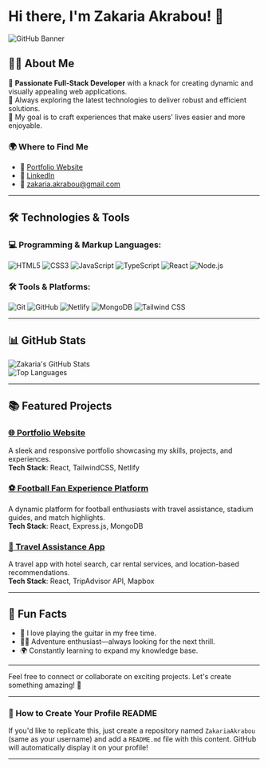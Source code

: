 # Hi there, I'm Zakaria Akrabou! 👋

<!-- Add a profile banner or logo -->
![GitHub Banner](https://your-image-link.com/banner.png) <!-- Replace with your own image URL -->

## 👨‍💻 About Me  

🌟 **Passionate Full-Stack Developer** with a knack for creating dynamic and visually appealing web applications.  
🚀 Always exploring the latest technologies to deliver robust and efficient solutions.  
🎯 My goal is to craft experiences that make users' lives easier and more enjoyable.  

### 🌍 Where to Find Me  
- 💼 [Portfolio Website](https://zakaria-akrabou.netlify.app)  
- 💬 [LinkedIn](https://www.linkedin.com/in/zakaria-akrabou/)  
- 📧 zakaria.akrabou@gmail.com  

---

## 🛠️ Technologies & Tools  

### 💻 Programming & Markup Languages:  
![HTML5](https://img.shields.io/badge/-HTML5-E34F26?style=flat-square&logo=html5&logoColor=white)
![CSS3](https://img.shields.io/badge/-CSS3-1572B6?style=flat-square&logo=css3)
![JavaScript](https://img.shields.io/badge/-JavaScript-F7DF1E?style=flat-square&logo=javascript&logoColor=black)
![TypeScript](https://img.shields.io/badge/-TypeScript-007ACC?style=flat-square&logo=typescript)
![React](https://img.shields.io/badge/-React-61DAFB?style=flat-square&logo=react&logoColor=black)
![Node.js](https://img.shields.io/badge/-Node.js-339933?style=flat-square&logo=node.js&logoColor=white)

### 🛠️ Tools & Platforms:  
![Git](https://img.shields.io/badge/-Git-F05032?style=flat-square&logo=git&logoColor=white)
![GitHub](https://img.shields.io/badge/-GitHub-181717?style=flat-square&logo=github)
![Netlify](https://img.shields.io/badge/-Netlify-00C7B7?style=flat-square&logo=netlify&logoColor=white)
![MongoDB](https://img.shields.io/badge/-MongoDB-47A248?style=flat-square&logo=mongodb&logoColor=white)
![Tailwind CSS](https://img.shields.io/badge/-Tailwind%20CSS-38B2AC?style=flat-square&logo=tailwind-css&logoColor=white)

---

## 📊 GitHub Stats  

![Zakaria's GitHub Stats](https://github-readme-stats.vercel.app/api?username=ZakariaAkrabou&show_icons=true&theme=radical)  
![Top Languages](https://github-readme-stats.vercel.app/api/top-langs/?username=ZakariaAkrabou&layout=compact&theme=radical)  

---

## 📚 Featured Projects  

### [🌐 Portfolio Website](https://zakaria-akrabou.netlify.app)  
A sleek and responsive portfolio showcasing my skills, projects, and experiences.  
**Tech Stack**: React, TailwindCSS, Netlify  

### [⚽ Football Fan Experience Platform](https://github.com/ZakariaAkrabou/football-fan-experience)  
A dynamic platform for football enthusiasts with travel assistance, stadium guides, and match highlights.  
**Tech Stack**: React, Express.js, MongoDB  

### [🏨 Travel Assistance App](https://github.com/ZakariaAkrabou/travel-assistance)  
A travel app with hotel search, car rental services, and location-based recommendations.  
**Tech Stack**: React, TripAdvisor API, Mapbox  

---

## 🌟 Fun Facts  

- 🎸 I love playing the guitar in my free time.  
- 🧗‍♂️ Adventure enthusiast—always looking for the next thrill.  
- 🌍 Constantly learning to expand my knowledge base.  

---

Feel free to connect or collaborate on exciting projects. Let's create something amazing! 🚀

---

### 🎯 How to Create Your Profile README  

If you'd like to replicate this, just create a repository named `ZakariaAkrabou` (same as your username) and add a `README.md` file with this content. GitHub will automatically display it on your profile!

---
